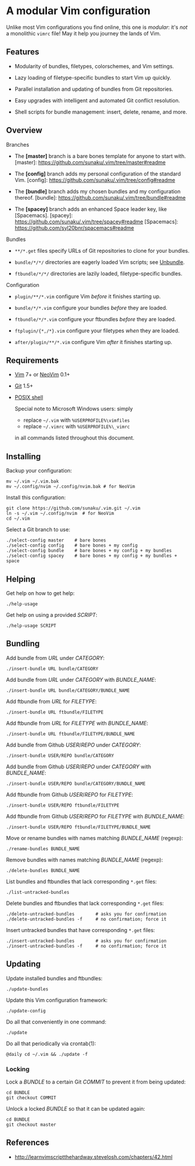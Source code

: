 # A modular Vim configuration

Unlike most Vim configurations you find online, this one is _modular_: it's
*not* a monolithic `vimrc` file!  May it help you journey the lands of Vim.

## Features

* Modularity of bundles, filetypes, colorschemes, and Vim settings.

* Lazy loading of filetype-specific bundles to start Vim up quickly.

* Parallel installation and updating of bundles from Git repositories.

* Easy upgrades with intelligent and automated Git conflict resolution.

* Shell scripts for bundle management: insert, delete, rename, and more.

## Overview

Branches

* The **[master]** branch is a bare bones template for anyone to start with.
[master]: https://github.com/sunaku/.vim/tree/master#readme

* The **[config]** branch adds my personal configuration of the standard Vim.
[config]: https://github.com/sunaku/.vim/tree/config#readme

* The **[bundle]** branch adds my chosen bundles and my configuration thereof.
[bundle]: https://github.com/sunaku/.vim/tree/bundle#readme

* The **[spacey]** branch adds an enhanced Space leader key, like [Spacemacs].
[spacey]: https://github.com/sunaku/.vim/tree/spacey#readme
[Spacemacs]: https://github.com/syl20bnr/spacemacs#readme

Bundles

* `**/*.get` files specify URLs of Git repositories to clone for your bundles.

* `bundle/*/*/` directories are eagerly loaded Vim scripts; see [Unbundle].

* `ftbundle/*/*/` directories are lazily loaded, filetype-specific bundles.

Configuration

* `plugin/**/*.vim` configure Vim _before_ it finishes starting up.

* `bundle/*/*.vim` configure your bundles _before_ they are loaded.

* `ftbundle/*/*.vim` configure your ftbundles _before_ they are loaded.

* `ftplugin/{*,/*}.vim` configure your filetypes _when_ they are loaded.

* `after/plugin/**/*.vim` configure Vim _after_ it finishes starting up.

## Requirements

* [Vim](http://www.vim.org/) 7+ or [NeoVim](https://neovim.io/) 0.1+

* [Git](http://git-scm.com/) 1.5+

* [POSIX shell](http://pubs.opengroup.org/onlinepubs/9699919799/utilities/V3_chap02.html)

  Special note to Microsoft Windows users: simply

  * replace `~/.vim` with `%USERPROFILE%\vimfiles`
  * replace `~/.vimrc` with `%USERPROFILE%\_vimrc`

  in all commands listed throughout this document.

[Unbundle]: https://github.com/sunaku/vim-unbundle#readme

## Installing

Backup your configuration:

    mv ~/.vim ~/.vim.bak
    mv ~/.config/nvim ~/.config/nvim.bak # for NeoVim

Install this configuration:

    git clone https://github.com/sunaku/.vim.git ~/.vim
    ln -s ~/.vim ~/.config/nvim  # for NeoVim
    cd ~/.vim

Select a Git branch to use:

    ./select-config master    # bare bones
    ./select-config config    # bare bones + my config
    ./select-config bundle    # bare bones + my config + my bundles
    ./select-config spacey    # bare bones + my config + my bundles + space

## Helping

Get help on how to get help:

    ./help-usage

Get help on using a provided *SCRIPT*:

    ./help-usage SCRIPT

## Bundling

Add bundle from *URL* under *CATEGORY*:

    ./insert-bundle URL bundle/CATEGORY

Add bundle from *URL* under *CATEGORY* with *BUNDLE_NAME*:

    ./insert-bundle URL bundle/CATEGORY/BUNDLE_NAME

Add ftbundle from *URL* for *FILETYPE*:

    ./insert-bundle URL ftbundle/FILETYPE

Add ftbundle from *URL* for *FILETYPE* with *BUNDLE_NAME*:

    ./insert-bundle URL ftbundle/FILETYPE/BUNDLE_NAME

Add bundle from Github *USER*/*REPO* under *CATEGORY*:

    ./insert-bundle USER/REPO bundle/CATEGORY

Add bundle from Github *USER*/*REPO* under *CATEGORY* with *BUNDLE_NAME*:

    ./insert-bundle USER/REPO bundle/CATEGORY/BUNDLE_NAME

Add ftbundle from Github *USER*/*REPO* for *FILETYPE*:

    ./insert-bundle USER/REPO ftbundle/FILETYPE

Add ftbundle from Github *USER*/*REPO* for *FILETYPE* with *BUNDLE_NAME*:

    ./insert-bundle USER/REPO ftbundle/FILETYPE/BUNDLE_NAME

Move or rename bundles with names matching *BUNDLE_NAME* (regexp):

    ./rename-bundles BUNDLE_NAME

Remove bundles with names matching *BUNDLE_NAME* (regexp):

    ./delete-bundles BUNDLE_NAME

List bundles and ftbundles that lack corresponding `*.get` files:

    ./list-untracked-bundles

Delete bundles and ftbundles that lack corresponding `*.get` files:

    ./delete-untracked-bundles        # asks you for confirmation
    ./delete-untracked-bundles -f     # no confirmation; force it

Insert untracked bundles that have corresponding `*.get` files:

    ./insert-untracked-bundles        # asks you for confirmation
    ./insert-untracked-bundles -f     # no confirmation; force it

## Updating

Update installed bundles and ftbundles:

    ./update-bundles

Update this Vim configuration framework:

    ./update-config

Do all that conveniently in one command:

    ./update

Do all that periodically via crontab(1):

    @daily cd ~/.vim && ./update -f

### Locking

Lock a *BUNDLE* to a certain Git *COMMIT* to prevent it from being updated:

    cd BUNDLE
    git checkout COMMIT

Unlock a locked *BUNDLE* so that it can be updated again:

    cd BUNDLE
    git checkout master

## References

* http://learnvimscriptthehardway.stevelosh.com/chapters/42.html
